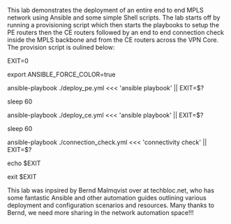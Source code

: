 This lab demonstrates the deployment of an entire end to end MPLS network using Ansible and some simple Shell scripts. The lab starts off by running a provisioning script which then starts the playbooks to setup the PE routers then the CE routers followed by an end to end connection check inside the MPLS backbone and from the CE routers across the VPN Core.
The provision script is oulined below:

EXIT=0

export ANSIBLE_FORCE_COLOR=true

ansible-playbook ./deploy_pe.yml <<< 'ansible playbook' || EXIT=$?

sleep 60

ansible-playbook ./deploy_ce.yml <<< 'ansible playbook' || EXIT=$?

sleep 60

ansible-playbook ./connection_check.yml <<< 'connectivity check' || EXIT=$?

echo $EXIT

exit $EXIT


This lab was inpsired by Bernd Malmqvist over at techbloc.net, who has some fantastic Ansible and other automation guides outlining various deployment and configuration scenarios and resources. Many thanks to Bernd, we need more sharing in the network automation space!!!
